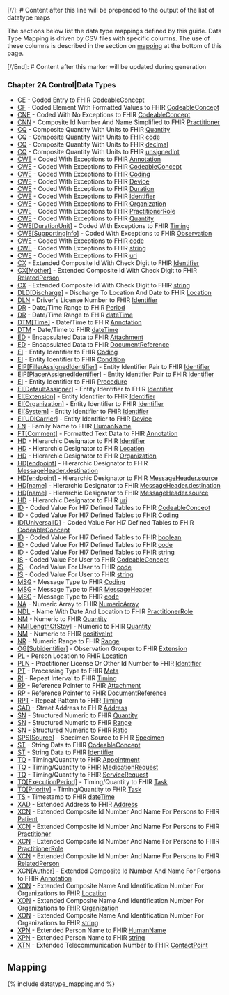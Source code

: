 [//]: # Content after this line will be prepended to the output of the list of datatype maps

The sections below list the data type mappings defined by this guide.
Data Type Mapping is driven by CSV files with specific columns. The use of these columns
is described in the section on [mapping](#mapping) at the bottom of this page.

[//End]: # Content after this marker will be updated during generation

### Chapter 2A  Control|Data Types

* [CE](ConceptMap-datatype-ce-to-codeableconcept.html) - Coded Entry to FHIR [CodeableConcept](http://hl7.org/fhir/R4/datatypes.html#codeableconcept)
* [CF](ConceptMap-datatype-cf-to-codeableconcept.html) - Coded Element With Formatted Values to FHIR [CodeableConcept](http://hl7.org/fhir/R4/datatypes.html#codeableconcept)
* [CNE](ConceptMap-datatype-cne-to-codeableconcept.html) - Coded With No Exceptions to FHIR [CodeableConcept](http://hl7.org/fhir/R4/datatypes.html#codeableconcept)
* [CNN](ConceptMap-datatype-cnn-to-practitioner.html) - Composite Id Number And Name Simplified to FHIR [Practitioner](http://hl7.org/fhir/R4/practitioner.html)
* [CQ](ConceptMap-datatype-cq-to-quantity.html) - Composite Quantity With Units to FHIR [Quantity](http://hl7.org/fhir/R4/datatypes.html#quantity)
* [CQ](ConceptMap-datatype-cq-to-code.html) - Composite Quantity With Units to FHIR [code](http://hl7.org/fhir/R4/datatypes.html#code)
* [CQ](ConceptMap-datatype-cq-to-decimal.html) - Composite Quantity With Units to FHIR [decimal](http://hl7.org/fhir/R4/datatypes.html#decimal)
* [CQ](ConceptMap-datatype-cq-to-unsignedint.html) - Composite Quantity With Units to FHIR [unsignedInt](http://hl7.org/fhir/R4/datatypes.html#unsignedint)
* [CWE](ConceptMap-datatype-cwe-to-annotation.html) - Coded With Exceptions to FHIR [Annotation](http://hl7.org/fhir/R4/datatypes.html#annotation)
* [CWE](ConceptMap-datatype-cwe-to-codeableconcept.html) - Coded With Exceptions to FHIR [CodeableConcept](http://hl7.org/fhir/R4/datatypes.html#codeableconcept)
* [CWE](ConceptMap-datatype-cwe-to-coding.html) - Coded With Exceptions to FHIR [Coding](http://hl7.org/fhir/R4/datatypes.html#coding)
* [CWE](ConceptMap-datatype-cwe-to-device.html) - Coded With Exceptions to FHIR [Device](http://hl7.org/fhir/R4/device.html)
* [CWE](ConceptMap-datatype-cwe-to-duration.html) - Coded With Exceptions to FHIR [Duration](http://hl7.org/fhir/R4/datatypes.html#duration)
* [CWE](ConceptMap-datatype-cwe-to-identifier.html) - Coded With Exceptions to FHIR [Identifier](http://hl7.org/fhir/R4/datatypes.html#identifier)
* [CWE](ConceptMap-datatype-cwe-to-organization.html) - Coded With Exceptions to FHIR [Organization](http://hl7.org/fhir/R4/organization.html)
* [CWE](ConceptMap-datatype-cwe-to-practitionerrole.html) - Coded With Exceptions to FHIR [PractitionerRole](http://hl7.org/fhir/R4/practitionerrole.html)
* [CWE](ConceptMap-datatype-cwe-to-quantity.html) - Coded With Exceptions to FHIR [Quantity](http://hl7.org/fhir/R4/datatypes.html#quantity)
* [CWE[DurationUnit]](ConceptMap-datatype-cwe-durationunit-to-timing.html) - Coded With Exceptions to FHIR [Timing](http://hl7.org/fhir/R4/datatypes.html#timing)
* [CWE[SupportingInfo]](ConceptMap-datatype-cwe-supportinginfo-to-observation.html) - Coded With Exceptions to FHIR [Observation](http://hl7.org/fhir/R4/observation.html)
* [CWE](ConceptMap-datatype-cwe-to-code.html) - Coded With Exceptions to FHIR [code](http://hl7.org/fhir/R4/datatypes.html#code)
* [CWE](ConceptMap-datatype-cwe-to-string.html) - Coded With Exceptions to FHIR [string](http://hl7.org/fhir/R4/datatypes.html#string)
* [CWE](ConceptMap-datatype-cwe-to-uri.html) - Coded With Exceptions to FHIR [uri](http://hl7.org/fhir/R4/datatypes.html#uri)
* [CX](ConceptMap-datatype-cx-to-identifier.html) - Extended Composite Id With Check Digit to FHIR [Identifier](http://hl7.org/fhir/R4/datatypes.html#identifier)
* [CX[Mother]](ConceptMap-datatype-cx-mother-to-relatedperson.html) - Extended Composite Id With Check Digit to FHIR [RelatedPerson](http://hl7.org/fhir/R4/relatedperson.html)
* [CX](ConceptMap-datatype-cx-to-string.html) - Extended Composite Id With Check Digit to FHIR [string](http://hl7.org/fhir/R4/datatypes.html#string)
* [DLD[Discharge]](ConceptMap-datatype-dld-discharge-to-location.html) - Discharge To Location And Date to FHIR [Location](http://hl7.org/fhir/R4/location.html)
* [DLN](ConceptMap-datatype-dln-to-identifier.html) - Driver's License Number to FHIR [Identifier](http://hl7.org/fhir/R4/datatypes.html#identifier)
* [DR](ConceptMap-datatype-dr-to-period.html) - Date/Time Range to FHIR [Period](http://hl7.org/fhir/R4/datatypes.html#period)
* [DR](ConceptMap-datatype-dr-to-datetime.html) - Date/Time Range to FHIR [dateTime](http://hl7.org/fhir/R4/datatypes.html#datetime)
* [DTM[Time]](ConceptMap-datatype-dtm-time-to-annotation.html) - Date/Time to FHIR [Annotation](http://hl7.org/fhir/R4/datatypes.html#annotation)
* [DTM](ConceptMap-datatype-dtm-to-datetime.html) - Date/Time to FHIR [dateTime](http://hl7.org/fhir/R4/datatypes.html#datetime)
* [ED](ConceptMap-datatype-ed-to-attachment.html) - Encapsulated Data to FHIR [Attachment](http://hl7.org/fhir/R4/datatypes.html#attachment)
* [ED](ConceptMap-datatype-ed-to-documentreference.html) - Encapsulated Data to FHIR [DocumentReference](http://hl7.org/fhir/R4/documentreference.html)
* [EI](ConceptMap-datatype-ei-to-coding.html) - Entity Identifier to FHIR [Coding](http://hl7.org/fhir/R4/datatypes.html#coding)
* [EI](ConceptMap-datatype-ei-to-condition.html) - Entity Identifier to FHIR [Condition](http://hl7.org/fhir/R4/condition.html)
* [EIP[FillerAssignedIdentifier]](ConceptMap-datatype-eip-fillerassignedidentifier-to-identifier.html) - Entity Identifier Pair to FHIR [Identifier](http://hl7.org/fhir/R4/datatypes.html#identifier)
* [EIP[PlacerAssignedIdentifier]](ConceptMap-datatype-eip-placerassignedidentifier-to-identifier.html) - Entity Identifier Pair to FHIR [Identifier](http://hl7.org/fhir/R4/datatypes.html#identifier)
* [EI](ConceptMap-datatype-ei-to-procedure.html) - Entity Identifier to FHIR [Procedure](http://hl7.org/fhir/R4/procedure.html)
* [EI[DefaultAssigner]](ConceptMap-datatype-ei-defaultassigner-to-identifier.html) - Entity Identifier to FHIR [Identifier](http://hl7.org/fhir/R4/datatypes.html#identifier)
* [EI[Extension]](ConceptMap-datatype-ei-extension-to-identifier.html) - Entity Identifier to FHIR [Identifier](http://hl7.org/fhir/R4/datatypes.html#identifier)
* [EI[Organization]](ConceptMap-datatype-ei-organization-to-identifier.html) - Entity Identifier to FHIR [Identifier](http://hl7.org/fhir/R4/datatypes.html#identifier)
* [EI[System]](ConceptMap-datatype-ei-system-to-identifier.html) - Entity Identifier to FHIR [Identifier](http://hl7.org/fhir/R4/datatypes.html#identifier)
* [EI[UDICarrier]](ConceptMap-datatype-ei-udicarrier-to-device.html) - Entity Identifier to FHIR [Device](http://hl7.org/fhir/R4/device.html)
* [FN](ConceptMap-datatype-fn-to-humanname.html) - Family Name to FHIR [HumanName](http://hl7.org/fhir/R4/datatypes.html#humanname)
* [FT[Comment]](ConceptMap-datatype-ft-comment-to-annotation.html) - Formatted Text Data to FHIR [Annotation](http://hl7.org/fhir/R4/datatypes.html#annotation)
* [HD](ConceptMap-datatype-hd-to-identifier.html) - Hierarchic Designator to FHIR [Identifier](http://hl7.org/fhir/R4/datatypes.html#identifier)
* [HD](ConceptMap-datatype-hd-to-location.html) - Hierarchic Designator to FHIR [Location](http://hl7.org/fhir/R4/location.html)
* [HD](ConceptMap-datatype-hd-to-organization.html) - Hierarchic Designator to FHIR [Organization](http://hl7.org/fhir/R4/organization.html)
* [HD[endpoint]](ConceptMap-datatype-hd-endpoint-to-messageheader-destination.html) - Hierarchic Designator to FHIR [MessageHeader.destination](http://hl7.org/fhir/R4/messageheader-definitions.html#messageheader.destination)
* [HD[endpoint]](ConceptMap-datatype-hd-endpoint-to-messageheader-source.html) - Hierarchic Designator to FHIR [MessageHeader.source](http://hl7.org/fhir/R4/messageheader-definitions.html#messageheader.source)
* [HD[name]](ConceptMap-datatype-hd-name-to-messageheader-destination.html) - Hierarchic Designator to FHIR [MessageHeader.destination](http://hl7.org/fhir/R4/messageheader-definitions.html#messageheader.destination)
* [HD[name]](ConceptMap-datatype-hd-name-to-messageheader-source.html) - Hierarchic Designator to FHIR [MessageHeader.source](http://hl7.org/fhir/R4/messageheader-definitions.html#messageheader.source)
* [HD](ConceptMap-datatype-hd-to-uri.html) - Hierarchic Designator to FHIR [uri](http://hl7.org/fhir/R4/datatypes.html#uri)
* [ID](ConceptMap-datatype-id-to-codeableconcept.html) - Coded Value For Hl7 Defined Tables to FHIR [CodeableConcept](http://hl7.org/fhir/R4/datatypes.html#codeableconcept)
* [ID](ConceptMap-datatype-id-to-coding.html) - Coded Value For Hl7 Defined Tables to FHIR [Coding](http://hl7.org/fhir/R4/datatypes.html#coding)
* [ID[UniversalID]](ConceptMap-datatype-id-universalid-to-codeableconcept.html) - Coded Value For Hl7 Defined Tables to FHIR [CodeableConcept](http://hl7.org/fhir/R4/datatypes.html#codeableconcept)
* [ID](ConceptMap-datatype-id-to-boolean.html) - Coded Value For Hl7 Defined Tables to FHIR [boolean](http://hl7.org/fhir/R4/datatypes.html#boolean)
* [ID](ConceptMap-datatype-id-to-code.html) - Coded Value For Hl7 Defined Tables to FHIR [code](http://hl7.org/fhir/R4/datatypes.html#code)
* [ID](ConceptMap-datatype-id-to-string.html) - Coded Value For Hl7 Defined Tables to FHIR [string](http://hl7.org/fhir/R4/datatypes.html#string)
* [IS](ConceptMap-datatype-is-to-codeableconcept.html) - Coded Value For User to FHIR [CodeableConcept](http://hl7.org/fhir/R4/datatypes.html#codeableconcept)
* [IS](ConceptMap-datatype-is-to-code.html) - Coded Value For User to FHIR [code](http://hl7.org/fhir/R4/datatypes.html#code)
* [IS](ConceptMap-datatype-is-to-string.html) - Coded Value For User to FHIR [string](http://hl7.org/fhir/R4/datatypes.html#string)
* [MSG](ConceptMap-datatype-msg-to-coding.html) - Message Type to FHIR [Coding](http://hl7.org/fhir/R4/datatypes.html#coding)
* [MSG](ConceptMap-datatype-msg-to-messageheader.html) - Message Type to FHIR [MessageHeader](http://hl7.org/fhir/R4/messageheader.html)
* [MSG](ConceptMap-datatype-msg-to-code.html) - Message Type to FHIR [code](http://hl7.org/fhir/R4/datatypes.html#code)
* [NA](ConceptMap-datatype-na-to-numericarray.html) - Numeric Array to FHIR [NumericArray](http://hl7.org/fhir/R4/codesystem-numericarray.html)
* [NDL](ConceptMap-datatype-ndl-to-practitionerrole.html) - Name With Date And Location to FHIR [PractitionerRole](http://hl7.org/fhir/R4/practitionerrole.html)
* [NM](ConceptMap-datatype-nm-to-quantity.html) - Numeric to FHIR [Quantity](http://hl7.org/fhir/R4/datatypes.html#quantity)
* [NM[LengthOfStay]](ConceptMap-datatype-nm-lengthofstay-to-quantity.html) - Numeric to FHIR [Quantity](http://hl7.org/fhir/R4/datatypes.html#quantity)
* [NM](ConceptMap-datatype-nm-to-positiveint.html) - Numeric to FHIR [positiveInt](http://hl7.org/fhir/R4/datatypes.html#positiveint)
* [NR](ConceptMap-datatype-nr-to-range.html) - Numeric Range to FHIR [Range](http://hl7.org/fhir/R4/datatypes.html#range)
* [OG[Subidentifier]](ConceptMap-datatype-og-subidentifier-to-extension.html) - Observation Grouper to FHIR [Extension](http://hl7.org/fhir/R4/datatypes.html#extension)
* [PL](ConceptMap-datatype-pl-to-location.html) - Person Location to FHIR [Location](http://hl7.org/fhir/R4/location.html)
* [PLN](ConceptMap-datatype-pln-to-identifier.html) - Practitioner License Or Other Id Number to FHIR [Identifier](http://hl7.org/fhir/R4/datatypes.html#identifier)
* [PT](ConceptMap-datatype-pt-to-meta.html) - Processing Type to FHIR [Meta](http://hl7.org/fhir/R4/datatypes.html#meta)
* [RI](ConceptMap-datatype-ri-to-timing.html) - Repeat Interval to FHIR [Timing](http://hl7.org/fhir/R4/datatypes.html#timing)
* [RP](ConceptMap-datatype-rp-to-attachment.html) - Reference Pointer to FHIR [Attachment](http://hl7.org/fhir/R4/datatypes.html#attachment)
* [RP](ConceptMap-datatype-rp-to-documentreference.html) - Reference Pointer to FHIR [DocumentReference](http://hl7.org/fhir/R4/documentreference.html)
* [RPT](ConceptMap-datatype-rpt-to-timing.html) - Repeat Pattern to FHIR [Timing](http://hl7.org/fhir/R4/datatypes.html#timing)
* [SAD](ConceptMap-datatype-sad-to-address.html) - Street Address to FHIR [Address](http://hl7.org/fhir/R4/datatypes.html#address)
* [SN](ConceptMap-datatype-sn-to-quantity.html) - Structured Numeric to FHIR [Quantity](http://hl7.org/fhir/R4/datatypes.html#quantity)
* [SN](ConceptMap-datatype-sn-to-range.html) - Structured Numeric to FHIR [Range](http://hl7.org/fhir/R4/datatypes.html#range)
* [SN](ConceptMap-datatype-sn-to-ratio.html) - Structured Numeric to FHIR [Ratio](http://hl7.org/fhir/R4/datatypes.html#ratio)
* [SPS[Source]](ConceptMap-datatype-sps-source-to-specimen.html) - Specimen Source to FHIR [Specimen](http://hl7.org/fhir/R4/specimen.html)
* [ST](ConceptMap-datatype-st-to-codeableconcept.html) - String Data to FHIR [CodeableConcept](http://hl7.org/fhir/R4/datatypes.html#codeableconcept)
* [ST](ConceptMap-datatype-st-to-identifier.html) - String Data to FHIR [Identifier](http://hl7.org/fhir/R4/datatypes.html#identifier)
* [TQ](ConceptMap-datatype-tq-to-appointment.html) - Timing/Quantity to FHIR [Appointment](http://hl7.org/fhir/R4/appointment.html)
* [TQ](ConceptMap-datatype-tq-to-medicationrequest.html) - Timing/Quantity to FHIR [MedicationRequest](http://hl7.org/fhir/R4/medicationrequest.html)
* [TQ](ConceptMap-datatype-tq-to-servicerequest.html) - Timing/Quantity to FHIR [ServiceRequest](http://hl7.org/fhir/R4/servicerequest.html)
* [TQ[ExecutionPeriod]](ConceptMap-datatype-tq-executionperiod-to-task.html) - Timing/Quantity to FHIR [Task](http://hl7.org/fhir/R4/task.html)
* [TQ[Priority]](ConceptMap-datatype-tq-priority-to-task.html) - Timing/Quantity to FHIR [Task](http://hl7.org/fhir/R4/task.html)
* [TS](ConceptMap-datatype-ts-to-datetime.html) - Timestamp to FHIR [dateTime](http://hl7.org/fhir/R4/datatypes.html#datetime)
* [XAD](ConceptMap-datatype-xad-to-address.html) - Extended Address to FHIR [Address](http://hl7.org/fhir/R4/datatypes.html#address)
* [XCN](ConceptMap-datatype-xcn-to-patient.html) - Extended Composite Id Number And Name For Persons to FHIR [Patient](http://hl7.org/fhir/R4/patient.html)
* [XCN](ConceptMap-datatype-xcn-to-practitioner.html) - Extended Composite Id Number And Name For Persons to FHIR [Practitioner](http://hl7.org/fhir/R4/practitioner.html)
* [XCN](ConceptMap-datatype-xcn-to-practitionerrole.html) - Extended Composite Id Number And Name For Persons to FHIR [PractitionerRole](http://hl7.org/fhir/R4/practitionerrole.html)
* [XCN](ConceptMap-datatype-xcn-to-relatedperson.html) - Extended Composite Id Number And Name For Persons to FHIR [RelatedPerson](http://hl7.org/fhir/R4/relatedperson.html)
* [XCN[Author]](ConceptMap-datatype-xcn-author-to-annotation.html) - Extended Composite Id Number And Name For Persons to FHIR [Annotation](http://hl7.org/fhir/R4/datatypes.html#annotation)
* [XON](ConceptMap-datatype-xon-to-location.html) - Extended Composite Name And Identification Number For Organizations to FHIR [Location](http://hl7.org/fhir/R4/location.html)
* [XON](ConceptMap-datatype-xon-to-organization.html) - Extended Composite Name And Identification Number For Organizations to FHIR [Organization](http://hl7.org/fhir/R4/organization.html)
* [XON](ConceptMap-datatype-xon-to-string.html) - Extended Composite Name And Identification Number For Organizations to FHIR [string](http://hl7.org/fhir/R4/datatypes.html#string)
* [XPN](ConceptMap-datatype-xpn-to-humanname.html) - Extended Person Name to FHIR [HumanName](http://hl7.org/fhir/R4/datatypes.html#humanname)
* [XPN](ConceptMap-datatype-xpn-to-string.html) - Extended Person Name to FHIR [string](http://hl7.org/fhir/R4/datatypes.html#string)
* [XTN](ConceptMap-datatype-xtn-to-contactpoint.html) - Extended Telecommunication Number to FHIR [ContactPoint](http://hl7.org/fhir/R4/datatypes.html#contactpoint)
<h2 style='--heading-prefix: ""' id='mapping'>Mapping</h2>
{% include datatype_mapping.md %}
